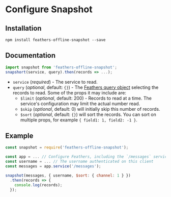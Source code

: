 # Configure Snapshot

## Installation

```
npm install feathers-offline-snapshot --save
```

## Documentation

```javascript
import snapshot from 'feathers-offline-snapshot';
snapshort(service, query).then(records => ...);
```

- `service` (*required*) - The service to read.
- `query` (*optional*, default: `{}`) - The
[Feathers query object](https://docs.feathersjs.com/api/databases/querying.html)
selecting the records to read.
Some of the props it may include are:
    - `$limit` (*optional*, default: 200) - Records to read at a time.
    The service's configuration may limit the actual number read.
    - `$skip` (*optional*, default: 0) will initially skip this number of records.
    - `$sort` (*optional*, default: `{}`) will sort the records.
    You can sort on multiple props, for example `{ field1: 1, field2: -1 }`.


## Example

```js
const snapshot = require('feathers-offline-snapshot');

const app = ... // Configure Feathers, including the `/messages` service.
const username = ... // The username authenticated on this client
const messages = app.service('/messages');

snapshot(messages, { username, $sort: { channel: 1 } })
  .then(records => {
    console.log(records);
  });
```
